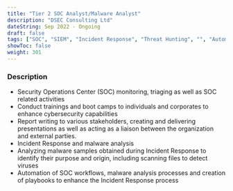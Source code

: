 ```yaml
---
title: "Tier 2 SOC Analyst/Malware Analyst"
description: "DSEC Consulting Ltd"
dateString: Sep 2022 - Ongoing
draft: false
tags: ["SOC", "SIEM", "Incident Response", "Threat Hunting", "", "Automation", "FastAPI"]
showToc: false
weight: 301
--- 
```


### Description

- Security Operations Center (SOC) monitoring, triaging as well as SOC related activities
- Conduct trainings and boot camps to individuals and corporates to enhance cybersecurity
capabilities
- Report writing to various stakeholders, creating and delivering presentations as well as
acting as a liaison between the organization and external parties.
- Incident Response and malware analysis
- Analyzing malware samples obtained during Incident Response to identify their purpose
and origin, including scanning files to detect viruses
- Automation of SOC workflows, malware analysis processes and creation of playbooks to
enhance the Incident Response process
